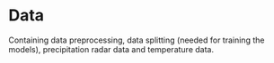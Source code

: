 # Data 

Containing data preprocessing, data splitting (needed for training the models), precipitation radar data and temperature data. 